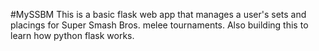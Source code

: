 #MySSBM
This is a basic flask web app that manages a user's sets and placings for Super Smash Bros. melee tournaments. Also building this to learn how python flask works.
